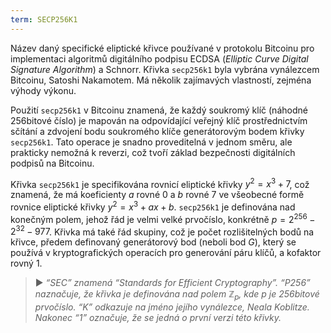 ```yaml
---
term: SECP256K1
---
```


Název daný specifické eliptické křivce používané v protokolu Bitcoinu pro implementaci algoritmů digitálního podpisu ECDSA (*Elliptic Curve Digital Signature Algorithm*) a Schnorr. Křivka `secp256k1` byla vybrána vynálezcem Bitcoinu, Satoshi Nakamotem. Má několik zajímavých vlastností, zejména výhody výkonu.

Použití `secp256k1` v Bitcoinu znamená, že každý soukromý klíč (náhodné 256bitové číslo) je mapován na odpovídající veřejný klíč prostřednictvím sčítání a zdvojení bodu soukromého klíče generátorovým bodem křivky `secp256k1`. Tato operace je snadno proveditelná v jednom směru, ale prakticky nemožná k reverzi, což tvoří základ bezpečnosti digitálních podpisů na Bitcoinu.

Křivka `secp256k1` je specifikována rovnicí eliptické křivky $y^2 = x^3 + 7$, což znamená, že má koeficienty $a$ rovné $0$ a $b$ rovné $7$ ve všeobecné formě rovnice eliptické křivky $y^2 = x^3 + ax + b$. `secp256k1` je definována nad konečným polem, jehož řád je velmi velké prvočíslo, konkrétně $p = 2^{256} - 2^{32} - 977$. Křivka má také řád skupiny, což je počet rozlišitelných bodů na křivce, předem definovaný generátorový bod (neboli bod $G$), který se používá v kryptografických operacích pro generování páru klíčů, a kofaktor rovný $1$.

> ► *“SEC” znamená “Standards for Efficient Cryptography”. “P256” naznačuje, že křivka je definována nad polem $\mathbb{Z}_p$, kde $p$ je 256bitové prvočíslo. “K” odkazuje na jméno jejího vynálezce, Neala Koblitze. Nakonec “1” označuje, že se jedná o první verzi této křivky.*
